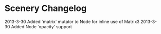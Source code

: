 
Scenery Changelog
=================

2013-3-30 Added 'matrix' mutator to Node for inline use of Matrix3
2013-3-30 Added Node 'opacity' support

